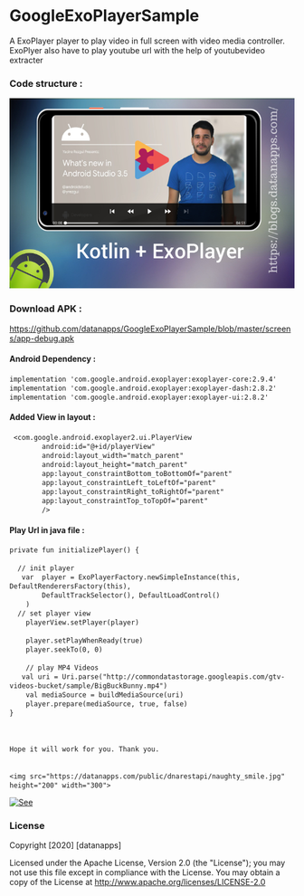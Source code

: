 # GoogleExoPlayerSample

A ExoPlayer player to play video in full screen with video media controller. 
ExoPlyer also have to play youtube url with the help of youtubevideo extracter

### Code structure : 

![alt text](https://github.com/datanapps/GoogleExoPlayerSample/blob/master/screens/screen_1.jpg)

### Download APK : 

https://github.com/datanapps/GoogleExoPlayerSample/blob/master/screens/app-debug.apk



#### Android Dependency :


    implementation 'com.google.android.exoplayer:exoplayer-core:2.9.4'
    implementation 'com.google.android.exoplayer:exoplayer-dash:2.8.2'
    implementation 'com.google.android.exoplayer:exoplayer-ui:2.8.2'
    
    
#### Added View in layout : 

     <com.google.android.exoplayer2.ui.PlayerView
            android:id="@+id/playerView"
            android:layout_width="match_parent"
            android:layout_height="match_parent"
            app:layout_constraintBottom_toBottomOf="parent"
            app:layout_constraintLeft_toLeftOf="parent"
            app:layout_constraintRight_toRightOf="parent"
            app:layout_constraintTop_toTopOf="parent"
            />

#### Play Url in java file :

    private fun initializePlayer() {

      // init player 
       var  player = ExoPlayerFactory.newSimpleInstance(this, DefaultRenderersFactory(this),
            DefaultTrackSelector(), DefaultLoadControl()
        )
      // set player view
        playerView.setPlayer(player)

        player.setPlayWhenReady(true)
        player.seekTo(0, 0)

        // play MP4 Videos
       val uri = Uri.parse("http://commondatastorage.googleapis.com/gtv-videos-bucket/sample/BigBuckBunny.mp4")
        val mediaSource = buildMediaSource(uri)
        player.prepare(mediaSource, true, false)
    }
    
    
    
    Hope it will work for you. Thank you.
    
    
    <img src="https://datanapps.com/public/dnarestapi/naughty_smile.jpg" height="200" width="300">
 
 
 [![See](https://datanapps.com/public/dnarestapi/buy/buy_coffee2.png)](https://www.paypal.me/datanappspaynow)

  ### License

Copyright [2020] [datanapps]

   Licensed under the Apache License, Version 2.0 (the "License");
   you may not use this file except in compliance with the License.
   You may obtain a copy of the License at
   http://www.apache.org/licenses/LICENSE-2.0

    

